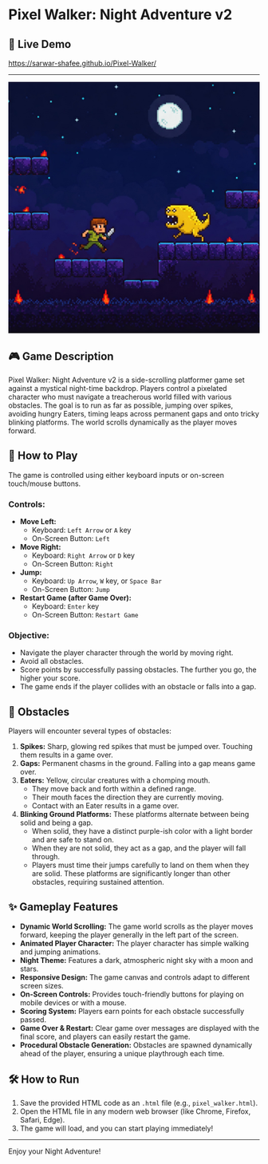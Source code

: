 # Pixel Walker: Night Adventure v2

## 🌌 Live Demo

https://sarwar-shafee.github.io/Pixel-Walker/

---

![Live Demo](https://raw.githubusercontent.com/sArwar-sHafee/Pixel-Walker/main/demo.jpeg)

## 🎮 Game Description

Pixel Walker: Night Adventure v2 is a side-scrolling platformer game set against a mystical night-time backdrop. Players control a pixelated character who must navigate a treacherous world filled with various obstacles. The goal is to run as far as possible, jumping over spikes, avoiding hungry Eaters, timing leaps across permanent gaps and onto tricky blinking platforms. The world scrolls dynamically as the player moves forward.

## 🚀 How to Play

The game is controlled using either keyboard inputs or on-screen touch/mouse buttons.

### Controls:

* **Move Left:**
    * Keyboard: `Left Arrow` or `A` key
    * On-Screen Button: `Left`
* **Move Right:**
    * Keyboard: `Right Arrow` or `D` key
    * On-Screen Button: `Right`
* **Jump:**
    * Keyboard: `Up Arrow`, `W` key, or `Space Bar`
    * On-Screen Button: `Jump`
* **Restart Game (after Game Over):**
    * Keyboard: `Enter` key
    * On-Screen Button: `Restart Game`

### Objective:

* Navigate the player character through the world by moving right.
* Avoid all obstacles.
* Score points by successfully passing obstacles. The further you go, the higher your score.
* The game ends if the player collides with an obstacle or falls into a gap.

## 👾 Obstacles

Players will encounter several types of obstacles:

1.  **Spikes:** Sharp, glowing red spikes that must be jumped over. Touching them results in a game over.
2.  **Gaps:** Permanent chasms in the ground. Falling into a gap means game over.
3.  **Eaters:** Yellow, circular creatures with a chomping mouth.
    * They move back and forth within a defined range.
    * Their mouth faces the direction they are currently moving.
    * Contact with an Eater results in a game over.
4.  **Blinking Ground Platforms:** These platforms alternate between being solid and being a gap.
    * When solid, they have a distinct purple-ish color with a light border and are safe to stand on.
    * When they are not solid, they act as a gap, and the player will fall through.
    * Players must time their jumps carefully to land on them when they are solid. These platforms are significantly longer than other obstacles, requiring sustained attention.

## ✨ Gameplay Features

* **Dynamic World Scrolling:** The game world scrolls as the player moves forward, keeping the player generally in the left part of the screen.
* **Animated Player Character:** The player character has simple walking and jumping animations.
* **Night Theme:** Features a dark, atmospheric night sky with a moon and stars.
* **Responsive Design:** The game canvas and controls adapt to different screen sizes.
* **On-Screen Controls:** Provides touch-friendly buttons for playing on mobile devices or with a mouse.
* **Scoring System:** Players earn points for each obstacle successfully passed.
* **Game Over & Restart:** Clear game over messages are displayed with the final score, and players can easily restart the game.
* **Procedural Obstacle Generation:** Obstacles are spawned dynamically ahead of the player, ensuring a unique playthrough each time.

## 🛠️ How to Run

1.  Save the provided HTML code as an `.html` file (e.g., `pixel_walker.html`).
2.  Open the HTML file in any modern web browser (like Chrome, Firefox, Safari, Edge).
3.  The game will load, and you can start playing immediately!

---

Enjoy your Night Adventure!
